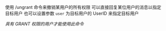 使用 /ungrant 命令来撤销某用户的所有权限
可以直接回复某位用户的消息以指定目标用户
也可以设置参数 `user` 为目标用户的 UserID 来指定目标用户

*具有 GRANT 权限的用户才能使用此命令*